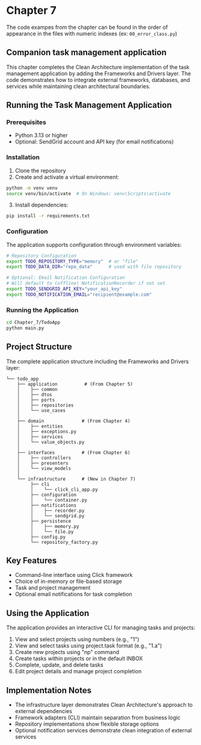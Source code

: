 # Chapter 7

The code exampes from the chapter can be found in the order of appearance in the files with numeric indexes (ex:
`00_error_class.py`)

## Companion task management application

This chapter completes the Clean Architecture implementation of the task management application by adding the Frameworks and Drivers layer. The code demonstrates how to integrate external frameworks, databases, and services while maintaining clean architectural boundaries.

## Running the Task Management Application

### Prerequisites
- Python 3.13 or higher
- Optional: SendGrid account and API key (for email notifications)

### Installation
1. Clone the repository
2. Create and activate a virtual environment:
```bash
python -m venv venv
source venv/bin/activate  # On Windows: venv\Scripts\activate
```
3. Install dependencies:
```bash
pip install -r requirements.txt
```

### Configuration
The application supports configuration through environment variables:

```bash
# Repository Configuration
export TODO_REPOSITORY_TYPE="memory"  # or "file"
export TODO_DATA_DIR="repo_data"      # used with file repository

# Optional: Email Notification Configuration
# Will default to (offline) NotificationRecorder if not set
export TODO_SENDGRID_API_KEY="your_api_key"
export TODO_NOTIFICATION_EMAIL="recipient@example.com"
```

### Running the Application
```bash
cd Chapter_7/TodoApp
python main.py
```

## Project Structure
The complete application structure including the Frameworks and Drivers layer:

```text
└── todo_app
    ├── application          # (From Chapter 5)
    │    ├── common
    │    ├── dtos
    │    ├── ports
    │    ├── repositories
    │    └── use_cases
    │
    ├── domain              # (From Chapter 4)
    │    ├── entities
    │    ├── exceptions.py
    │    ├── services
    │    └── value_objects.py
    │
    ├── interfaces          # (From Chapter 6)
    │    ├── controllers
    │    ├── presenters
    │    └── view_models
    │
    └── infrastructure      # (New in Chapter 7)
         ├── cli
         │    └── click_cli_app.py
         ├── configuration
         │    └── container.py
         ├── notifications
         │    ├── recorder.py
         │    └── sendgrid.py
         ├── persistence
         │    ├── memory.py
         │    └── file.py
         ├── config.py
         └── repository_factory.py
```

## Key Features
- Command-line interface using Click framework
- Choice of in-memory or file-based storage
- Task and project management
- Optional email notifications for task completion

## Using the Application
The application provides an interactive CLI for managing tasks and projects:

1. View and select projects using numbers (e.g., "1")
2. View and select tasks using project.task format (e.g., "1.a")
3. Create new projects using "np" command
4. Create tasks within projects or in the default INBOX
5. Complete, update, and delete tasks
6. Edit project details and manage project completion

## Implementation Notes
- The infrastructure layer demonstrates Clean Architecture's approach to external dependencies
- Framework adapters (CLI) maintain separation from business logic
- Repository implementations show flexible storage options
- Optional notification services demonstrate clean integration of external services